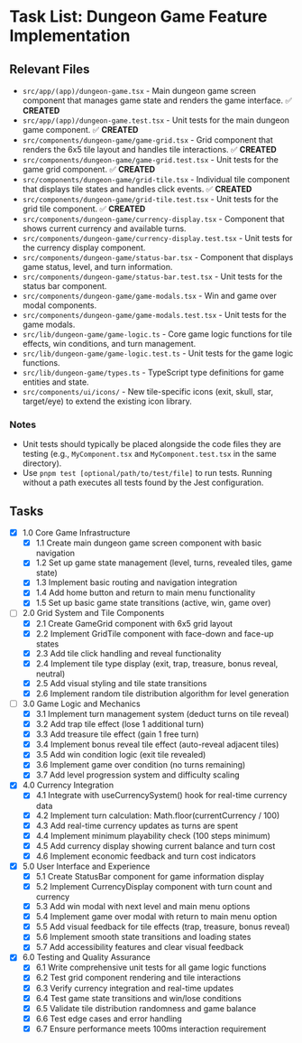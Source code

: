 # Task List: Dungeon Game Feature Implementation

## Relevant Files

- `src/app/(app)/dungeon-game.tsx` - Main dungeon game screen component that manages game state and renders the game interface. ✅ **CREATED**
- `src/app/(app)/dungeon-game.test.tsx` - Unit tests for the main dungeon game component. ✅ **CREATED**
- `src/components/dungeon-game/game-grid.tsx` - Grid component that renders the 6x5 tile layout and handles tile interactions. ✅ **CREATED**
- `src/components/dungeon-game/game-grid.test.tsx` - Unit tests for the game grid component. ✅ **CREATED**
- `src/components/dungeon-game/grid-tile.tsx` - Individual tile component that displays tile states and handles click events. ✅ **CREATED**
- `src/components/dungeon-game/grid-tile.test.tsx` - Unit tests for the grid tile component. ✅ **CREATED**
- `src/components/dungeon-game/currency-display.tsx` - Component that shows current currency and available turns.
- `src/components/dungeon-game/currency-display.test.tsx` - Unit tests for the currency display component.
- `src/components/dungeon-game/status-bar.tsx` - Component that displays game status, level, and turn information.
- `src/components/dungeon-game/status-bar.test.tsx` - Unit tests for the status bar component.
- `src/components/dungeon-game/game-modals.tsx` - Win and game over modal components.
- `src/components/dungeon-game/game-modals.test.tsx` - Unit tests for the game modals.
- `src/lib/dungeon-game/game-logic.ts` - Core game logic functions for tile effects, win conditions, and turn management.
- `src/lib/dungeon-game/game-logic.test.ts` - Unit tests for the game logic functions.
- `src/lib/dungeon-game/types.ts` - TypeScript type definitions for game entities and state.
- `src/components/ui/icons/` - New tile-specific icons (exit, skull, star, target/eye) to extend the existing icon library.

### Notes

- Unit tests should typically be placed alongside the code files they are testing (e.g., `MyComponent.tsx` and `MyComponent.test.tsx` in the same directory).
- Use `pnpm test [optional/path/to/test/file]` to run tests. Running without a path executes all tests found by the Jest configuration.

## Tasks

- [x] 1.0 Core Game Infrastructure
  - [x] 1.1 Create main dungeon game screen component with basic navigation
  - [x] 1.2 Set up game state management (level, turns, revealed tiles, game state)
  - [x] 1.3 Implement basic routing and navigation integration
  - [x] 1.4 Add home button and return to main menu functionality
  - [x] 1.5 Set up basic game state transitions (active, win, game over)

- [ ] 2.0 Grid System and Tile Components
  - [x] 2.1 Create GameGrid component with 6x5 grid layout
  - [x] 2.2 Implement GridTile component with face-down and face-up states
  - [x] 2.3 Add tile click handling and reveal functionality
  - [x] 2.4 Implement tile type display (exit, trap, treasure, bonus reveal, neutral)
  - [x] 2.5 Add visual styling and tile state transitions
  - [x] 2.6 Implement random tile distribution algorithm for level generation

- [ ] 3.0 Game Logic and Mechanics
  - [x] 3.1 Implement turn management system (deduct turns on tile reveal)
  - [x] 3.2 Add trap tile effect (lose 1 additional turn)
  - [x] 3.3 Add treasure tile effect (gain 1 free turn)
  - [x] 3.4 Implement bonus reveal tile effect (auto-reveal adjacent tiles)
  - [x] 3.5 Add win condition logic (exit tile revealed)
  - [x] 3.6 Implement game over condition (no turns remaining)
  - [x] 3.7 Add level progression system and difficulty scaling

- [x] 4.0 Currency Integration
  - [x] 4.1 Integrate with useCurrencySystem() hook for real-time currency data
  - [x] 4.2 Implement turn calculation: Math.floor(currentCurrency / 100)
  - [x] 4.3 Add real-time currency updates as turns are spent
  - [x] 4.4 Implement minimum playability check (100 steps minimum)
  - [x] 4.5 Add currency display showing current balance and turn cost
  - [x] 4.6 Implement economic feedback and turn cost indicators

- [x] 5.0 User Interface and Experience
  - [x] 5.1 Create StatusBar component for game information display
  - [x] 5.2 Implement CurrencyDisplay component with turn count and currency
  - [x] 5.3 Add win modal with next level and main menu options
  - [x] 5.4 Implement game over modal with return to main menu option
  - [x] 5.5 Add visual feedback for tile effects (trap, treasure, bonus reveal)
  - [x] 5.6 Implement smooth state transitions and loading states
  - [x] 5.7 Add accessibility features and clear visual feedback

- [x] 6.0 Testing and Quality Assurance
  - [x] 6.1 Write comprehensive unit tests for all game logic functions
  - [x] 6.2 Test grid component rendering and tile interactions
  - [x] 6.3 Verify currency integration and real-time updates
  - [x] 6.4 Test game state transitions and win/lose conditions
  - [x] 6.5 Validate tile distribution randomness and game balance
  - [x] 6.6 Test edge cases and error handling
  - [x] 6.7 Ensure performance meets 100ms interaction requirement
